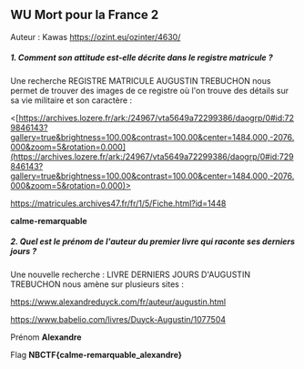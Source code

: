 
## WU Mort pour la France 2

Auteur : Kawas
<https://ozint.eu/ozinter/4630/>

##### 1. Comment son attitude est-elle décrite dans le registre matricule ?

Une recherche REGISTRE MATRICULE AUGUSTIN TREBUCHON nous permet de trouver des images de ce registre où l'on trouve des détails sur sa vie militaire et son caractère :

<[https://archives.lozere.fr/ark:/24967/vta5649a72299386/daogrp/0#id:729846143?gallery=true&brightness=100.00&contrast=100.00&center=1484.000,-2076.000&zoom=5&rotation=0.000](https://archives.lozere.fr/ark:/24967/vta5649a72299386/daogrp/0#id:729846143?gallery=true&brightness=100.00&contrast=100.00&center=1484.000,-2076.000&zoom=5&rotation=0.000)>

<https://matricules.archives47.fr/fr/1/5/Fiche.html?id=1448>

**calme-remarquable**

##### 2. Quel est le prénom de l'auteur du premier livre qui raconte ses derniers jours ?

Une nouvelle recherche : LIVRE DERNIERS JOURS D'AUGUSTIN TREBUCHON nous amène sur plusieurs sites :

<https://www.alexandreduyck.com/fr/auteur/augustin.html>

<https://www.babelio.com/livres/Duyck-Augustin/1077504>

Prénom **Alexandre**

Flag
**NBCTF{calme-remarquable_alexandre}**